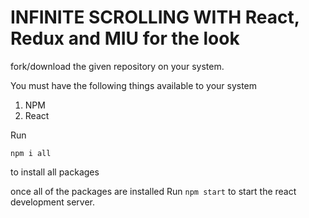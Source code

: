 # INFINITE SCROLLING WITH React, Redux and MIU for the look

fork/download the given repository on your system.

You must have the following things available to your system
1. NPM
2. React


Run

``npm i all`` 

to install all packages

once all of the packages are installed
Run
``npm start``
to start the react development server.
